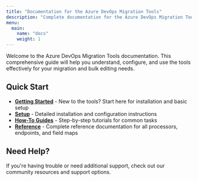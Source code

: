 ```yaml
---
title: "Documentation for the Azure DevOps Migration Tools"
description: "Complete documentation for the Azure DevOps Migration Tools, including setup guides, configuration references, and how-to articles."
menu:
  main:
    name: "docs"
    weight: 1
---
```


Welcome to the Azure DevOps Migration Tools documentation. This comprehensive guide will help you understand, configure, and use the tools effectively for your migration and bulk editing needs.

## Quick Start

- **[Getting Started](./getstarted/)** - New to the tools? Start here for installation and basic setup
- **[Setup](./setup/)** - Detailed installation and configuration instructions
- **[How-To Guides](./how-to/)** - Step-by-step tutorials for common tasks
- **[Reference](./reference/)** - Complete reference documentation for all processors, endpoints, and field maps

## Need Help?

If you're having trouble or need additional support, check out our community resources and support options.
